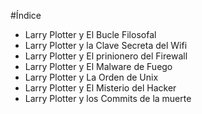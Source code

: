 
#Índice

* Larry Plotter y El Bucle Filosofal
* Larry Plotter y la Clave Secreta del Wifi
* Larry Plotter y El prinionero del Firewall
* Larry Plotter y El Malware de Fuego
* Larry Plotter y La Orden de Unix
* Larry Plotter y El Misterio del Hacker
* Larry Plotter y los Commits de la muerte
